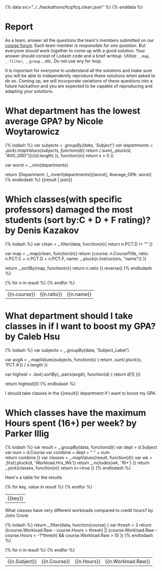 {% data src="../../hackathons/fcq/fcq.clean.json" %}
{% enddata %}

# Report

As a team, answer all the questions the team's members submitted on our
[course forum](https://github.com/bigdatahci2015/forum/issues/14). Each
team member is responsible for one question. But everyone should work together
to come up with a good solution. Your answer should consist of Lodash code
and a brief writeup. Utilize `_.map`, `_.filter`, `_.group` ...etc. Do not
use any for loop.

It is important for everyone to understand all the solutions and make sure you
will be able to independently reproduce these solutions when asked to do so.
Coming up, we will incorporate variations of these questions into a future hackathon
 and you are expected to be capable of reproducing and adapting your solutions.

# What department has the lowest average GPA? by Nicole Woytarowicz

{% lodash %}
var subjects = _.groupBy(data, 'Subject')
var departments = _.pick(_.mapValues(subjects, function(d){
return (_.sum(_.pluck(d, "AVG_GRD")))/(d.length)
}), function(x){
return x > 0
})

var worst = _.min(departments)

return {Department: (_.invert(departments))[worst], Average_GPA: worst}
{% endlodash %}
{{result | json}}

# Which classes(with specific professors) damaged the most students (sort by:C + D + F rating)? by Denis Kazakov

{% lodash %}
var clean = _.filter(data, function(n){
	return n.PCT.D != ""
})

var map = _.map(clean, function(n){
  return {course: n.CourseTitle, ratio: n.PCT.C + n.PCT.D + n.PCT.F, name: _.pluck(n.Instructors, "name")}
})

return _.sortBy(map, function(n){
  return n.ratio
}).reverse()
{% endlodash %}

<table>
{% for n in result %}
    <tr>
        <td>{{n.course}}</td>
        <td>{{n.ratio}}</td>
        <td>{{n.name}}</td>
    </tr>
{% endfor %}
</table>


# What department should I take classes in if I want to boost my GPA? by Caleb Hsu

{% lodash %}
var subjects = _.groupBy(data, 'Subject_Label')

var avgA = _.mapValues(subjects, function(s) {
return _.sum(_.pluck(s, 'PCT.A')) / s.length
})

var highest =  _.last(_.sortBy(_.pairs(avgA), function(d) {
return d[1]
}))

return highest[0]
{% endlodash %}

I should take classes in the {{result}} department if I want to boost my GPA.

# Which classes have the maximum Hours spent (16+) per week? by Parker Illig

{% lodash %}
var result = _.groupBy(data, function(d){
var dept = d.Subject
var num = d.Course
var combine = dept +  " " + num    
return combine
})
var classes = _.mapValues(result, function(d){
var wk = _.first(_.pluck(d, 'Workload.Hrs_Wk'))
return _.includes(wk, '16+')
})
return _.pick(classes, function(x){
return x==true
})
{% endlodash %}

Here's a table for the results
<table>
{% for key, value in result %}
<tr>
<td>{{key}}</td>
</tr>
{% endfor %}
</table>

What classes have very different workloads compared to credit hours? by John Cronk

{% lodash %}
return _.filter(data, function(course) {
    var thresh = 3
    return ((course.Workload.Raw - course.Hours > thresh) ||
    (course.Workload.Raw - course.Hours < -1*thresh) &&
    course.Workload.Raw > 0)
})
{% endlodash %}


<table>
{% for n in result %}
    <tr>
        <td>{{n.Subject}}</td>
        <td>{{n.Course}}</td>
        <td>{{n.Hours}}</td>
        <td>{{n.Workload.Raw}}</td>
    </tr>
{% endfor %}
</table>